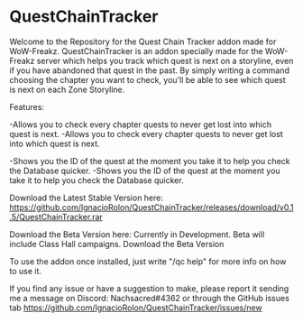 # QuestChainTracker
Welcome to the Repository for the Quest Chain Tracker addon made for WoW-Freakz.
QuestChainTracker is an addon specially made for the WoW-Freakz server which helps you track which quest is next on a storyline, even if you have abandoned that quest in the past. By simply writing a command choosing the chapter you want to check, you'll be able to see which quest is next on each Zone Storyline.

Features:

-Allows you to check every chapter quests to never get lost into which quest is next.	-Allows you to check every chapter quests to never get lost into which quest is next.

-Shows you the ID of the quest at the moment you take it to help you check the Database quicker.	-Shows you the ID of the quest at the moment you take it to help you check the Database quicker.


Download the Latest Stable Version here: https://github.com/IgnacioRolon/QuestChainTracker/releases/download/v0.1.5/QuestChainTracker.rar

Download the Beta Version here: Currently in Development. Beta will include Class Hall campaigns.	Download the Beta Version

To use the addon once installed, just write "/qc help" for more info on how to use it. 

If you find any issue or have a suggestion to make, please report it sending me a message on Discord: Nachsacred#4362 or through the GitHub issues tab https://github.com/IgnacioRolon/QuestChainTracker/issues/new
